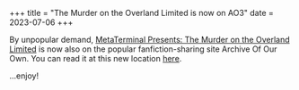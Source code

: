 +++
title = "The Murder on the Overland Limited is now on AO3"
date = 2023-07-06
+++

By unpopular demand, [MetaTerminal Presents: The Murder on the Overland Limited](https://metaterminal.fyi/fiction/murder-on-the-overland-limited/) is now also on the popular fanfiction-sharing site Archive Of Our Own. You can read it at this new location [here](https://archiveofourown.org/works/48407830).

...enjoy!